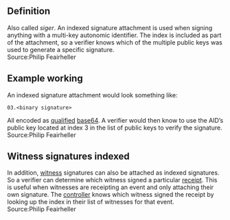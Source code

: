 ## Definition
Also called _siger_. An indexed signature attachment is used when signing anything with a multi-key autonomic identifier. The index is included as part of the attachment, so a verifier knows which of the multiple public keys was used to generate a specific signature.  
Source:Philip Feairheller

## Example working
An indexed signature attachment would look something like:
```
03.<binary signature>
```
All encoded as [qualified](qualified) [base64](base64).  A verifier would then know to use the AID’s public key located at index 3 in the list of public keys to verify the signature.  
Source:Philip Feairheller

## Witness signatures indexed

In addition, [witness](witness) signatures can also be attached as indexed signatures. So a verifier can determine which witness signed a particular [receipt](receipt). This is useful when witnesses are receipting an event and only attaching their own signature. The [controller](controller) knows which witness signed the receipt by looking up the index in their list of witnesses for that event.  
Source:Philip Feairheller


